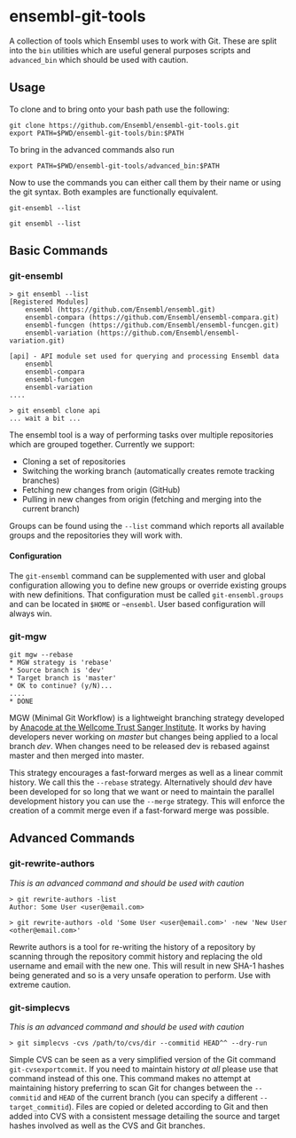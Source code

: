 # ensembl-git-tools

A collection of tools which Ensembl uses to work with Git. These are split into the `bin` utilities which are useful general purposes scripts and `advanced_bin` which should be used with caution.

## Usage

To clone and to bring onto your bash path use the following:

```
git clone https://github.com/Ensembl/ensembl-git-tools.git
export PATH=$PWD/ensembl-git-tools/bin:$PATH
```

To bring in the advanced commands also run
```
export PATH=$PWD/ensembl-git-tools/advanced_bin:$PATH
```

Now to use the commands you can either call them by their name or using the git syntax. Both examples are functionally equivalent.

```
git-ensembl --list

git ensembl --list
```

## Basic Commands

### git-ensembl

```
> git ensembl --list
[Registered Modules]
    ensembl (https://github.com/Ensembl/ensembl.git)
    ensembl-compara (https://github.com/Ensembl/ensembl-compara.git)
    ensembl-funcgen (https://github.com/Ensembl/ensembl-funcgen.git)
    ensembl-variation (https://github.com/Ensembl/ensembl-variation.git)

[api] - API module set used for querying and processing Ensembl data
	ensembl
	ensembl-compara
	ensembl-funcgen
	ensembl-variation
....

> git ensembl clone api
... wait a bit ...
```

The ensembl tool is a way of performing tasks over multiple repositories which are grouped together. Currently we support:

- Cloning a set of repositories
- Switching the working branch (automatically creates remote tracking branches)
- Fetching new changes from origin (GitHub)
- Pulling in new changes from origin (fetching and merging into the current branch)

Groups can be found using the `--list` command which reports all available groups and the repositories they will work with.

#### Configuration

The `git-ensembl` command can be supplemented with user and global configuration allowing you to define new groups or override existing groups with new definitions. That configuration must be called `git-ensembl.groups` and can be located in `$HOME` or `~ensembl`. User based configuration will always win.

### git-mgw

```
git mgw --rebase
* MGW strategy is 'rebase'
* Source branch is 'dev'
* Target branch is 'master'
* OK to continue? (y/N)...
....
* DONE
```

MGW (Minimal Git Workflow) is a lightweight branching strategy developed by [Anacode at the Wellcome Trust Sanger Institute](http://github.com/Anacode). It works by having developers never working on *master* but changes being applied to a local branch *dev*. When changes need to be released dev is rebased against master and then merged into master. 

This strategy encourages a fast-forward merges as well as a linear commit history. We call this the `--rebase` strategy. Alternatively should *dev* have been developed for so long that we want or need to maintain the parallel development history you can use the `--merge` strategy. This will enforce the creation of a commit merge even if a fast-forward merge was possible.

## Advanced Commands

### git-rewrite-authors

*This is an advanced command and should be used with caution*

```
> git rewrite-authors -list
Author: Some User <user@email.com>

> git rewrite-authors -old 'Some User <user@email.com>' -new 'New User <other@email.com>'
```

Rewrite authors is a tool for re-writing the history of a repository by scanning through the repository commit history and replacing the old username and email with the new one. This will result in new SHA-1 hashes being generated and so is a very unsafe operation to perform. Use with extreme caution.

### git-simplecvs

*This is an advanced command and should be used with caution*

```
> git simplecvs -cvs /path/to/cvs/dir --commitid HEAD^^ --dry-run
```

Simple CVS can be seen as a very simplified version of the Git command `git-cvsexportcommit`. If you need to maintain history *at all* please use that command instead of this one. This command makes no attempt at maintaining history preferring to scan Git for changes between the `--commitid` and `HEAD` of the current branch (you can specify a different `--target_commitid`). Files are copied or deleted according to Git and then added into CVS with a consistent message detailing the source and target hashes involved as well as the CVS and Git branches.
